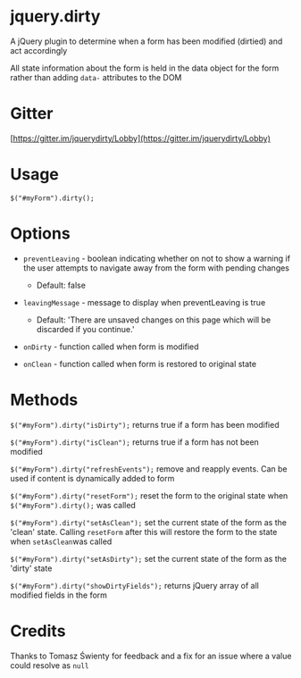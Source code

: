 # jquery.dirty

A jQuery plugin to determine when a form has been modified (dirtied) and act accordingly

All state information about the form is held in the data object for the form rather than adding `data-` attributes to the DOM

# Gitter

[https://gitter.im/jquerydirty/Lobby](https://gitter.im/jquerydirty/Lobby)


# Usage

`$("#myForm").dirty();`

# Options
* `preventLeaving` - boolean indicating whether on not to show a warning if the user attempts to navigate away from the form with pending changes

    * Default: false
* `leavingMessage` - message to display when preventLeaving is true

    * Default: 'There are unsaved changes on this page which will be discarded if you continue.'
* `onDirty` - function called when form is modified

* `onClean` - function called when form is restored to original state

# Methods
`$("#myForm").dirty("isDirty");` returns true if a form has been modified

`$("#myForm").dirty("isClean");` returns true if a form has not been modified

`$("#myForm").dirty("refreshEvents");` remove and reapply events. Can be used if content is dynamically added to form

`$("#myForm").dirty("resetForm");` reset the form to the original state when `$("#myForm").dirty();` was called

`$("#myForm").dirty("setAsClean");` set the current state of the form as the 'clean' state. Calling `resetForm` after this will restore the form to the state when `setAsClean`was called

`$("#myForm").dirty("setAsDirty");` set the current state of the form as the 'dirty' state

`$("#myForm").dirty("showDirtyFields");` returns jQuery array of all modified fields in the form

# Credits
Thanks to Tomasz Świenty for feedback and a fix for an issue where a value could resolve as `null`
